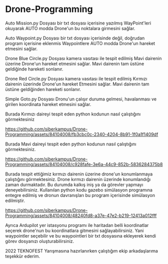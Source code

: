 # Drone-Programming
Auto Mission.py Dosyası bir txt dosyası içerisine yazılmış WayPoint'leri okuyarak AUTO modda Drone'un bu noktalara girmesini sağlar.


Auto Waypoint.py Dosyası bir txt dosyası içerisinde değil, doğrudan program içerisine eklenmis Waypointlere AUTO modda Drone'un hareket etmesini sağlar.


Drone Blue Circle.py Dosyası kamera vasıtası ile tespit edilmiş Mavi dairenin üzerine Drone'un hareket etmesini sağlar. Mavi dairenin tam üstüne geldiğinde hareketi sonlanır.


Drone Red Circle.py Dosyası kamera vasıtası ile tespit edilmiş Kırmızı dairenin üzerinde Drone'un hareket Etmesini sağlar. Mavi dairenin tam üstüne geldiğinden hareketi sonlanır.


Simple Goto.py Dosyası Dronu'un çalışır duruma gelmesi, havalanması ve girilen koordinata hareket etmesini sağlar.



Burada Kırmızı daireyi tespit eden python kodunun nasıl çalıştığını görmektesiniz

https://github.com/siberkampus/Drone-Programming/assets/84104008/fb3cbc0c-2340-4204-8b91-1f0a1f1409df



Burada Mavi daireyi tespit eden python kodunun nasıl çalıştığını görmektesiniz.

https://github.com/siberkampus/Drone-Programming/assets/84104008/c928fafe-3e6a-44c9-852b-5836284375b8


Burada tespit ettiğimiz kırmızı dairenin üzerine drone'un konumlanmaya çalıştığını görmektesiniz. Drone kırmızı dairenin üzerinde konumlandığı zaman durmaktadır. Bu durumda kalkış iniş ya da görevler yapmayı deneyebilirsiniz. Kullanılan python kodu gazebo simülasyon programına entegre edilmiş ve dronun davranışları bu program içerisinde simülasyon edilmiştir.

https://github.com/siberkampus/Drone-Programming/assets/84104008/48240fd8-a37e-47e2-b219-12413a012fff

Ayrıca Ardupilot yer istasyonu programı ile haritadan belli koordinatlar seçerek drone'nun bu koordinatlara gitmesini sağlayabilirsiniz. Yani waypointler seçebilir ve bu waypointleri bir txt dosyasına ekleyerek kendi görev dosyanızı oluşturabilirsiniz.

2022 TEKNOFEST Yarışmasına hazırlanırken çalıştığım ekip arkadaşlarıma teşekkür ederim.
